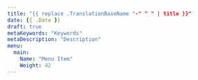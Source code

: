 ```yaml
---
title: "{{ replace .TranslationBaseName "-" " " | title }}"
date: {{ .Date }}
draft: true
metaKeywords: "Keywords"
metaDescription: "Description"
menu:
  main:
    Name: "Menu Item"
    Weight: 42
---
```


